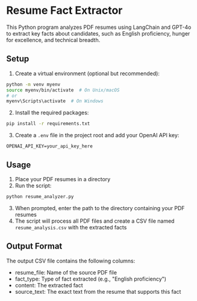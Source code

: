 # Resume Fact Extractor

This Python program analyzes PDF resumes using LangChain and GPT-4o to extract key facts about candidates, such as English proficiency, hunger for excellence, and technical breadth.

## Setup

1. Create a virtual environment (optional but recommended):
```bash
python -m venv myenv
source myenv/bin/activate  # On Unix/macOS
# or
myenv\Scripts\activate  # On Windows
```

2. Install the required packages:
```bash
pip install -r requirements.txt
```

3. Create a `.env` file in the project root and add your OpenAI API key:
```
OPENAI_API_KEY=your_api_key_here
```

## Usage

1. Place your PDF resumes in a directory
2. Run the script:
```bash
python resume_analyzer.py
```
3. When prompted, enter the path to the directory containing your PDF resumes
4. The script will process all PDF files and create a CSV file named `resume_analysis.csv` with the extracted facts

## Output Format

The output CSV file contains the following columns:
- resume_file: Name of the source PDF file
- fact_type: Type of fact extracted (e.g., "English proficiency")
- content: The extracted fact
- source_text: The exact text from the resume that supports this fact 
